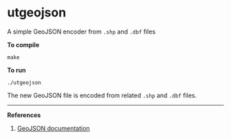 # utgeojson

A simple GeoJSON encoder from `.shp` and `.dbf` files

**To compile**
```
make
```

**To run**
```
./utgeojson
```

The new GeoJSON file is encoded from related `.shp` and `.dbf` files. 
***
**References**
1. [GeoJSON documentation](https://tools.ietf.org/html/rfc7946)

